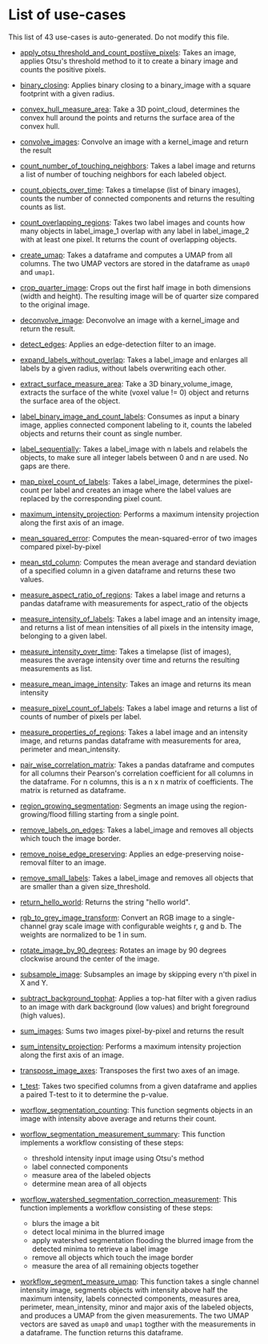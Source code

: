 
# List of use-cases
This list of 43 use-cases is auto-generated. Do not modify this file.


* [apply_otsu_threshold_and_count_postiive_pixels](apply_otsu_threshold_and_count_postiive_pixels.ipynb): 
    Takes an image, applies Otsu's threshold method to it to create a binary image and 
    counts the positive pixels.
    
        
* [binary_closing](binary_closing.ipynb): 
    Applies binary closing to a binary_image with a square footprint with a given radius.
    
        
* [convex_hull_measure_area](convex_hull_measure_area.ipynb): 
    Take a 3D point_cloud, determines the convex hull around the points and returns the surface area of the convex hull.
    
        
* [convolve_images](convolve_images.ipynb): 
    Convolve an image with a kernel_image and return the result
    
        
* [count_number_of_touching_neighbors](count_number_of_touching_neighbors.ipynb): 
    Takes a label image and returns a list of number of touching neighbors 
    for each labeled object.
    
        
* [count_objects_over_time](count_objects_over_time.ipynb): 
    Takes a timelapse (list of binary images), counts the number of connected components and returns the resulting counts as list.
    
        
* [count_overlapping_regions](count_overlapping_regions.ipynb): 
    Takes two label images and counts how many objects in label_image_1 overlap 
    with any label in label_image_2 with at least one pixel.
    It returns the count of overlapping objects.
    
        
* [create_umap](create_umap.ipynb): 
    Takes a dataframe and computes a UMAP from all columns. 
    The two UMAP vectors are stored in the dataframe as `umap0` and `umap1`.
    
        
* [crop_quarter_image](crop_quarter_image.ipynb): 
    Crops out the first half image in both dimensions (width and height). 
    The resulting image will be of quarter size compared to the original image.
    
        
* [deconvolve_image](deconvolve_image.ipynb): 
    Deconvolve an image with a kernel_image and return the result.
    
        
* [detect_edges](detect_edges.ipynb): 
    Applies an edge-detection filter to an image.
    
        
* [expand_labels_without_overlap](expand_labels_without_overlap.ipynb): 
    Takes a label_image and enlarges all labels by a given radius, without
    labels overwriting each other.
    
        
* [extract_surface_measure_area](extract_surface_measure_area.ipynb): 
    Take a 3D binary_volume_image, extracts the surface of the white (voxel value != 0) object 
    and returns the surface area of the object.
    
        
* [label_binary_image_and_count_labels](label_binary_image_and_count_labels.ipynb): 
    Consumes as input a binary image, applies connected component labeling to it, 
    counts the labeled objects and returns their count as single number.
    
        
* [label_sequentially](label_sequentially.ipynb): 
    Takes a label_image with n labels and relabels the objects, 
    to make sure all integer labels between 0 and n are used. 
    No gaps are there.
    
        
* [map_pixel_count_of_labels](map_pixel_count_of_labels.ipynb): 
    Takes a label_image, determines the pixel-count per label and creates an image where the label values are replaced by the corresponding pixel count.
    
        
* [maximum_intensity_projection](maximum_intensity_projection.ipynb): 
    Performs a maximum intensity projection along the first axis of an image.
    
        
* [mean_squared_error](mean_squared_error.ipynb): 
    Computes the mean-squared-error of two images compared pixel-by-pixel
    
        
* [mean_std_column](mean_std_column.ipynb): 
    Computes the mean average and standard deviation of a specified column 
    in a given dataframe and returns these two values.
    
        
* [measure_aspect_ratio_of_regions](measure_aspect_ratio_of_regions.ipynb): 
    Takes a label image and returns a pandas dataframe
    with measurements for aspect_ratio of the objects
    
        
* [measure_intensity_of_labels](measure_intensity_of_labels.ipynb): 
    Takes a label image and an intensity image, and returns a list of mean intensities 
    of all pixels in the intensity image, belonging to a given label.
    
        
* [measure_intensity_over_time](measure_intensity_over_time.ipynb): 
    Takes a timelapse (list of images), measures the average intensity over time and returns the resulting measurements as list.
    
        
* [measure_mean_image_intensity](measure_mean_image_intensity.ipynb): 
    Takes an image and returns its mean intensity
    
        
* [measure_pixel_count_of_labels](measure_pixel_count_of_labels.ipynb): 
    Takes a label image and returns a list of counts of number of pixels per label.
    
        
* [measure_properties_of_regions](measure_properties_of_regions.ipynb): 
    Takes a label image and an intensity image, and returns pandas dataframe
    with measurements for area, perimeter and mean_intensity.
    
        
* [pair_wise_correlation_matrix](pair_wise_correlation_matrix.ipynb): 
    Takes a pandas dataframe and computes for all columns their Pearson's correlation coefficient
    for all columns in the dataframe. For n columns, this is a n x n matrix of coefficients.
    The matrix is returned as dataframe.
    
        
* [region_growing_segmentation](region_growing_segmentation.ipynb): 
    Segments an image using the region-growing/flood filling 
    starting from a single point.
    
        
* [remove_labels_on_edges](remove_labels_on_edges.ipynb): 
    Takes a label_image and removes all objects which touch the image border.
    
        
* [remove_noise_edge_preserving](remove_noise_edge_preserving.ipynb): 
    Applies an edge-preserving noise-removal filter to an image.
    
        
* [remove_small_labels](remove_small_labels.ipynb): 
    Takes a label_image and removes all objects that are smaller than a given size_threshold.
    
        
* [return_hello_world](return_hello_world.ipynb): 
    Returns the string "hello world".
    
        
* [rgb_to_grey_image_transform](rgb_to_grey_image_transform.ipynb): 
    Convert an RGB image to a single-channel gray scale image with 
    configurable weights r, g and b.
    The weights are normalized to be 1 in sum.
    
        
* [rotate_image_by_90_degrees](rotate_image_by_90_degrees.ipynb): 
    Rotates an image by 90 degrees clockwise around the center of the image.
    
        
* [subsample_image](subsample_image.ipynb): 
    Subsamples an image by skipping every n'th pixel in X and Y.
    
        
* [subtract_background_tophat](subtract_background_tophat.ipynb): 
    Applies a top-hat filter with a given radius to an image with dark background (low values) and bright foreground (high values).
    
        
* [sum_images](sum_images.ipynb): 
    Sums two images pixel-by-pixel and returns the result
    
        
* [sum_intensity_projection](sum_intensity_projection.ipynb): 
    Performs a maximum intensity projection along the first axis of an image.
    
        
* [transpose_image_axes](transpose_image_axes.ipynb): 
    Transposes the first two axes of an image.
    
        
* [t_test](t_test.ipynb): 
    Takes two specified columns from a given dataframe and applies a paired T-test to it to determine the p-value.
    
        
* [worflow_segmentation_counting](worflow_segmentation_counting.ipynb): 
    This function segments objects in an image with intensity above average 
    and returns their count.
    
        
* [worflow_segmentation_measurement_summary](worflow_segmentation_measurement_summary.ipynb): 
    This function implements a workflow consisting of these steps:
    * threshold intensity input image using Otsu's method
    * label connected components
    * measure area of the labeled objects
    * determine mean area of all objects
    
        
* [worflow_watershed_segmentation_correction_measurement](worflow_watershed_segmentation_correction_measurement.ipynb): 
    This function implements a workflow consisting of these steps:
    * blurs the image a bit
    * detect local minima in the blurred image
    * apply watershed segmentation flooding the blurred image from the 
      detected minima to retrieve a label image
    * remove all objects which touch the image border
    * measure the area of all remaining objects together
    
        
* [workflow_segment_measure_umap](workflow_segment_measure_umap.ipynb): 
    This function takes a single channel intensity image, 
    segments objects with intensity above half the maximum intensity, 
    labels connected components, 
    measures area, perimeter, mean_intensity, minor and major axis of the labeled objects, 
    and produces a UMAP from the given measurements. 
    The two UMAP vectors are saved as `umap0` and `umap1` togther with the measurements in a dataframe. 
    The function returns this dataframe.
    
        